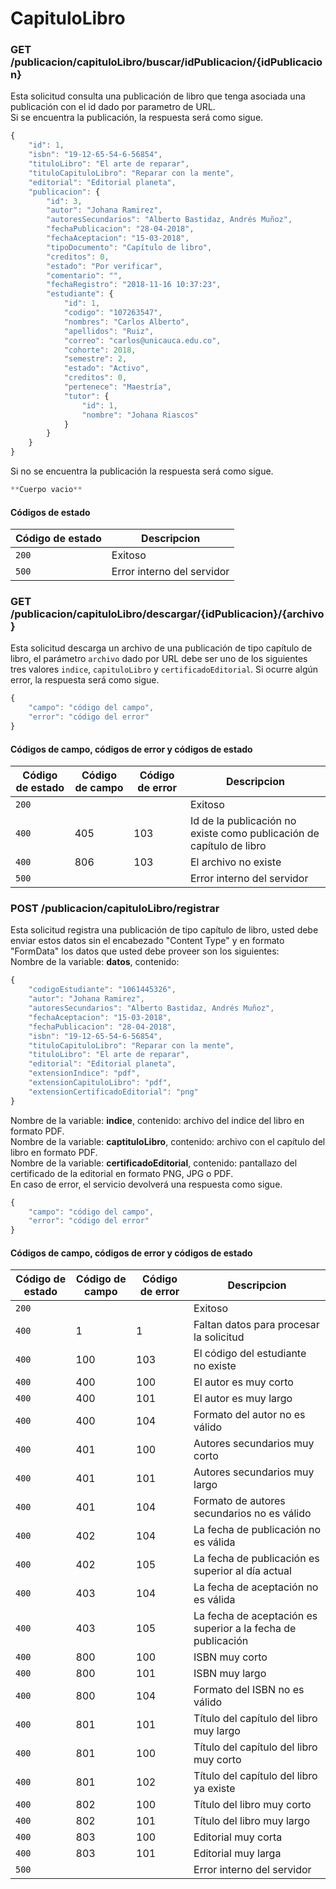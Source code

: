 # CapituloLibro

### GET /publicacion/capituloLibro/buscar/idPublicacion/{idPublicacion}
Esta solicitud consulta una publicación de libro que tenga asociada una publicación con el id dado por parametro de URL.  
Si se encuentra la publicación, la respuesta será como sigue.
```Javascript
{
    "id": 1,
    "isbn": "19-12-65-54-6-56854",
    "tituloLibro": "El arte de reparar",
    "tituloCapituloLibro": "Reparar con la mente",
    "editorial": "Editorial planeta",
    "publicacion": {
        "id": 3,
        "autor": "Johana Ramirez",
        "autoresSecundarios": "Alberto Bastidaz, Andrés Muñoz",
        "fechaPublicacion": "28-04-2018",
        "fechaAceptacion": "15-03-2018",
        "tipoDocumento": "Capítulo de libro",
        "creditos": 0,
        "estado": "Por verificar",
        "comentario": "",
        "fechaRegistro": "2018-11-16 10:37:23",
        "estudiante": {
            "id": 1,
            "codigo": "107263547",
            "nombres": "Carlos Alberto",
            "apellidos": "Ruiz",
            "correo": "carlos@unicauca.edu.co",
            "cohorte": 2018,
            "semestre": 2,
            "estado": "Activo",
            "creditos": 0,
            "pertenece": "Maestría",
            "tutor": {
                "id": 1,
                "nombre": "Johana Riascos"
            }
        }
    }
}
```
Si no se encuentra la publicación la respuesta será como sigue.
```Javascript
**Cuerpo vacio**
```

#### Códigos de estado
|Código de estado|Descripcion|
|---|---|
|`200`|Exitoso|
|`500`|Error interno del servidor|

### GET /publicacion/capituloLibro/descargar/{idPublicacion}/{archivo}
Esta solicitud descarga un archivo de una publicación de tipo capítulo de libro, el parámetro `archivo` dado por URL debe ser uno de los siguientes tres valores `indice`, `capituloLibro` y `certificadoEditorial`.
Si ocurre algún error, la respuesta será como sigue.
```Javascript
{
    "campo": "código del campo",
    "error": "código del error"
}
```

#### Códigos de campo, códigos de error y códigos de estado
|Código de estado|Código de campo|Código de error|Descripcion|
|---|---|---|---|
|`200`|||Exitoso|
|`400`|405|103|Id de la publicación no existe como publicación de capítulo de libro|
|`400`|806|103|El archivo no existe|
|`500`|||Error interno del servidor|

### POST /publicacion/capituloLibro/registrar
Esta solicitud registra una publicación de tipo capítulo de libro, usted debe enviar estos datos sin el encabezado "Content Type" y en formato "FormData" los datos que usted debe proveer son los siguientes:  
Nombre de la variable: **datos**, contenido:
```Javascript
{
    "codigoEstudiante": "1061445326",
    "autor": "Johana Ramirez",
    "autoresSecundarios": "Alberto Bastidaz, Andrés Muñoz",
    "fechaAceptacion": "15-03-2018",
    "fechaPublicacion": "28-04-2018",
    "isbn": "19-12-65-54-6-56854",
    "tituloCapituloLibro": "Reparar con la mente",
    "tituloLibro": "El arte de reparar",
    "editorial": "Editorial planeta",
    "extensionIndice": "pdf",
    "extensionCapituloLibro": "pdf",
    "extensionCertificadoEditorial": "png"
}
```
Nombre de la variable: **indice**, contenido: archivo del indice del libro en formato PDF.  
Nombre de la variable: **captituloLibro**, contenido: archivo con el capítulo del libro en formato PDF.  
Nombre de la variable: **certificadoEditorial**, contenido: pantallazo del certificado de la editorial en formato PNG, JPG o PDF.  
En caso de error, el servicio devolverá una respuesta como sigue.
```Javascript
{
    "campo": "código del campo",
    "error": "código del error"
}
```

#### Códigos de campo, códigos de error y códigos de estado
|Código de estado|Código de campo|Código de error|Descripcion|
|---|---|---|---|
|`200`|||Exitoso|
|`400`|1|1|Faltan datos para procesar la solicitud|
|`400`|100|103|El código del estudiante no existe|
|`400`|400|100|El autor es muy corto|
|`400`|400|101|El autor es muy largo|
|`400`|400|104|Formato del autor no es válido|
|`400`|401|100|Autores secundarios muy corto|
|`400`|401|101|Autores secundarios muy largo|
|`400`|401|104|Formato de autores secundarios no es válido|
|`400`|402|104|La fecha de publicación no es válida|
|`400`|402|105|La fecha de publicación es superior al día actual|
|`400`|403|104|La fecha de aceptación no es válida|
|`400`|403|105|La fecha de aceptación es superior a la fecha de publicación|
|`400`|800|100|ISBN muy corto|
|`400`|800|101|ISBN muy largo|
|`400`|800|104|Formato del ISBN no es válido|
|`400`|801|101|Título del capítulo del libro muy largo|
|`400`|801|100|Título del capítulo del libro muy corto|
|`400`|801|102|Título del capítulo del libro ya existe|
|`400`|802|100|Título del libro muy corto|
|`400`|802|101|Título del libro muy largo|
|`400`|803|100|Editorial muy corta|
|`400`|803|101|Editorial muy larga|
|`500`|||Error interno del servidor|
